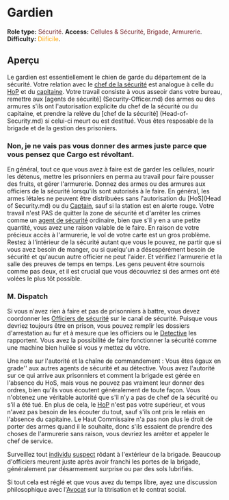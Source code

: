 # Gardien
**Role type:** <font color= "#711e25">Sécurité</font>. **Access:** <font color="#711e25">Cellules & Sécurité</font>, <font color="#711e25">Brigade</font>, <font color="#711e25">Armurerie</font>. **Difficulty:** <font color="Orange">Diificile</font>.


## Aperçu

Le gardien est essentiellement le chien de garde du département de la sécurité. Votre relation avec le [chef de la sécurité](Head-of-Security.md) est analogue à celle du [HoP](\3_HowToPlay\jobs\Command_role\Head-of-Personnel.md) et du [capitaine](\3_HowToPlay\jobs\Command_role\Captain.md). Votre travail consiste à vous asseoir dans votre bureau, remettre aux [agents de sécurité] (Security-Officer.md) des armes ou des armures s'ils ont l'autorisation explicite du chef de la sécurité ou du capitaine, et prendre la relève du [chef de la sécurité] (Head-of-Security.md) si celui-ci meurt ou est destitué. Vous êtes resposable de la brigade et de la gestion des prisoniers.
### Non, je ne vais pas vous donner des armes juste parce que vous pensez que Cargo est révoltant.


En général, tout ce que vous avez à faire est de garder les cellules, nourir les détenus, mettre les prisonniers en perma au travail pour faire pousser des fruits, et gérer l'armurerie. Donnez des armes ou des armures aux officiers de la sécurité lorsqu'ils sont autorisés à le faire. En général, les armes létales ne peuvent être distribuées sans l'autorisation du [HoS](Head of Security.md) ou du [Captain](\3_HowToPlay\jobs\Command_role\Captain.md), sauf si la station est en alerte rouge. Votre travail n'est PAS de quitter la zone de sécurité et d'arrêter les crimes comme un [agent de sécurité](Security-Officer.md) ordinaire, bien que s'il y en a une petite quantité, vous avez une raison valable de le faire. En raison de votre précieux accès à l'armurerie, le vol de votre carte est un gros problème. Restez à l'intérieur de la sécurité autant que vous le pouvez, ne partir que si vous avez besoin de manger, ou si quelqu'un a désespérément besoin de sécurité et qu'aucun autre officier ne peut l'aider. Et vérifiez l'armurerie et la salle des preuves de temps en temps. Les gens peuvent être sournois comme pas deux, et il est crucial que vous découvriez si des armes ont été volées le plus tôt possible.


### M. Dispatch


Si vous n'avez rien à faire et pas de prisonniers à battre, vous devez coordonner les [Officiers de sécurité](Security-Officer.md) sur le canal de sécurité. Puisque vous devriez toujours être en prison, vous pouvez remplir les dossiers d'arrestation au fur et à mesure que les officiers ou le [Detective](\3_HowToPlay\jobs\Security_roles\Detective.md) les rapportent. Vous avez la possibilité de faire fonctionner la sécurité comme une machine bien huilée si vous y mettez du vôtre.

Une note sur l'autorité et la chaîne de commandement : Vous êtes égaux en grade'' aux autres agents de sécurité et au détective. Vous avez l'autorité sur ce qui arrive aux prisonniers et comment la brigade est gérée en l'absence du HoS, mais vous ne pouvez pas vraiment leur donner des ordres, bien qu'ils vous écoutent généralement de toute façon. Vous n'obtenez une véritable autorité que s'il n'y a pas de chef de la sécurité ou s'il a été tué. En plus de cela, le [HoP](\3_HowToPlay\jobs\Command_role\Head-of-Personnel.md) n'est pas votre supérieur, et vous n'avez pas besoin de les écouter du tout, sauf s'ils ont pris le relais en l'absence du capitaine. Le Haut Commissaire n'a pas non plus le droit de porter des armes quand il le souhaite, donc s'ils essaient de prendre des choses de l'armurerie sans raison, vous devriez les arrêter et appeler le chef de service.

Surveillez tout [individu](\3_HowToPlay\jobs\Service_roles\Assistant.md) [suspect](\3_HowToPlay\jobs\Entertainment_Roles\Clown.md) rôdant à l'extérieur de la brigade. Beaucoup d'officiers meurent juste après avoir franchi les portes de la brigade, généralement par désarmement surprise ou par des sols lubrifiés.

Si tout cela est réglé et que vous avez du temps libre, ayez une discussion philosophique avec l'[Avocat](\5_Dev\routine1.0.5\Security\Lawyer.md) sur la titrisation et le contrat social.